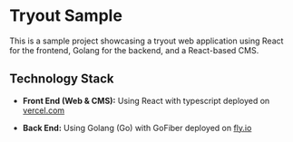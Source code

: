 # Tryout Sample

This is a sample project showcasing a tryout web application using React for the frontend, Golang for the backend, and a React-based CMS.

## Technology Stack

- **Front End (Web & CMS):** Using React with typescript deployed on [vercel.com](https://vercel.com)

- **Back End:** Using Golang (Go) with GoFiber deployed on [fly.io](https://fly.io)
